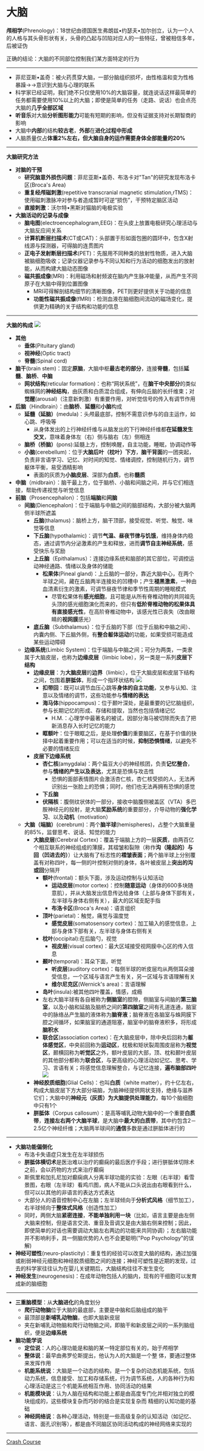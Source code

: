 # 大脑
**颅相学**(Phrenology)：18世纪由德国医生弗朗兹•约瑟夫•加尔创立，认为一个人的人格与其头骨形状有关，头骨的凸起与凹陷对应人的一些特征，曾被相信多年，后被证伪

正确的结论：大脑的不同部位控制我们某方面特定的行为

---
* 菲尼亚斯•盖奇：被火药贯穿大脑，一部分脑组织损坏，由性格温和变为性格暴躁→→意识到大脑与心理的联系
* 科学家已经证明，我们绝不只仅使用10%的大脑容量，就连说话这样最简单的任务都需要使用10%以上的大脑；即使是简单的任务（走路、说话）也会点亮大脑的**几乎全部区域**
* **听音乐**对大脑**分析图形能力**可能有短期的影响，但没有证据支持对长期智商的影响
* 大脑中**内部**的结构**较古老**，**外部**在**进化过程中形成**
* 人脑质量仅占**体重2%**左右，但大脑自身的运作需要身体**全部能量的20%**
---
**大脑研究方法**
* **对脑的干预**
  * **研究脑意外损伤问题**：菲尼亚斯•盖奇、布洛卡对"Tan"的研究发现布洛卡区(Broca's Area)
  * **重复经颅磁刺激**(repetitive transcranial magnetic stimulation,rTMS)：使用磁刺激脉冲对参与者造成暂时可逆“损伤”，干预特定脑区活动
  * **直接刺激**：沃尔特•黑斯对猫脑的电极实验
* **大脑活动的记录与成像**
  * **脑电图**(electroencephalogram,EEG)：在头皮上放置电极研究心理活动与大脑反应间关系
  * **计算机断层扫描术**(CT或CAT)：头部置于形如面包圈的圆环中，包含X射线源与探测器，可得脑的连贯图片
  * **正电子发射断层扫描术**(PET)：先服用不同种类的放射性物质，进入大脑被脑细胞吸收；记录仪器记录参与不同认知和行为活动的细胞发出的放射能，从而构建大脑动态图像
  * **磁共振成像**(MRI)：利用磁场和射频波在脑内产生脉冲能量，从而产生不同原子在大脑中得到位置图像
    * MRI可得解剖结构细节的清晰图像，PET则更好提供关于功能的信息
    * **功能性磁共振成像**(fMRI)：检测血液在脑细胞间流动的磁场变化，提供更为精确的关于结构和功能的信息
---
**大脑的构成**
![](images/2022-02-12-22-13-11.png)
* **其他**
  * **垂体**(Pituitary gland)
  * **视神经**(Optic tract)
  * **脊髓**(Spinal cord)
* **脑干**(brain stem)：固定**原脑**，大脑中枢**最古老的部分**，连接**脊髓**，包括**延髓**、**脑桥**、**中脑**    
  * **网状结构**(reticular formation)：也称“网状系统”，在**脑干中央部分**的类似蜘蛛网的**神经结构**，由灰质和白质混合组成，有伸向丘脑的长纤维束；对**觉醒**(arousal)（注意新刺激）有重要作用，对听觉信号的传入有调节作用
* **后脑**（Hindbrain）：由**脑桥**、**延髓**和**小脑**构成
  * **延髓（延脑）**(medula)：头颅最底部，控制不需意识参与的自主运作，如心跳、呼吸等
    * 从身体发出的上行神经纤维与从脑发出的下行神经纤维都**在延髓发生交叉**，意味着身体左（右）侧与脑右（左）侧相连
  * **脑桥（桥脑）**(pons):延髓上方，控制唤醒，自主功能，睡眠，协调动作等
  * **小脑**(cerebellum)：位于**大脑后叶（枕叶）下方**，**脑干背面**的一团突起，负责非言语学习、记忆、对时间的知觉、情绪调控，控制随机行为，调节躯体平衡，易受酒精影响
    * 表面的灰质为**小脑皮层**、深部为**白质**，也称**髓质**
* **中脑**（midbrain）：脑干最上方，位于脑桥、小脑和间脑之间，并与它们相连接，帮助传递视觉与听觉信息 
* **前脑**（Prosencephalon）：包括**端脑**和**间脑**
  * **间脑**(Diencephalon)：位于端脑与中脑之间的脑部结构，大部分被大脑两侧半球所遮盖
    * **丘脑**(thalamus)：脑桥上方，脑干顶部，接受视觉、听觉、触觉、味觉等信息
    * **下丘脑**(hypothalamic)：调节**气温、昼夜节律与饥饿**，维持身体内稳态，通过调节内分泌激素的产生和释放，进而**调节自主神经系统**，感受快乐与奖励
    * **上丘脑**（Epithalamus）：连接边缘系统和脑部的其它部位，可调控运动神经通路、情绪以及身体的储能
      * **松果体**(Pineal gland)：上丘脑的一部分，靠近大脑中心，在两个半球之间，藏在丘脑两半连接处的凹槽中；产生**褪黑激素**，一种由血清素衍生的激素，可调节昼夜节律和季节性周期的睡眠模式
        * 尽管松果体有**感光细胞**，且可能是从所有脊椎动物的共同祖先头顶的感光细胞演化而来的，但只有**低阶脊椎动物的松果体具有直接感光性**，在高阶脊椎动物中，该感光性已丧失（改由眼睛的**视网膜**感光）
    * **底丘脑**（Subthalamus）：位于丘脑的下部（位于丘脑和中脑之间）、内囊内侧、下丘脑外侧，有**整合躯体运动**的功能，如果受损可能造成某些运动障碍
  * **边缘系统**(Limbic System)：位于端脑与中脑之间；可分为两类，一类隶属于大脑皮层，也称为**边缘皮层**（limbic lobe），另一类是一系列**皮层下结构**
    * **边缘皮层**：为**大脑皮层**的**边界**（limbic），位于大脑皮层和皮层下结构之间，包围着**胼胝体**，形成一个指环状结构
![](images/limbiclobe.jpg)
      * **扣带回**：既可以调节血压心跳等**身体的自主功能**，又参与认知、注意以及情绪的调节，这些功能参与**情绪的表达**
      * **海马体**(hippocampus)：位于颞叶深处，是最重要的记忆脑组织，参与长期记忆的形成、存储和提取，当然也包括情绪记忆
        * H.M.：心理学中最著名的被试，因部分海马被切除而失去了把新消息存入长时记忆的能力
      * **眶额叶**：位于眼眶之后，是处理**价值**的重要脑区，在基于价值的抉择中起着重要作用；可以在适当的时候，**抑制恐惧情绪**，以避免不必要的情绪反应
    * **皮层下边缘系统**
      * **杏仁核**(amygdala)：两个扁豆大小的神经核团，负责**记忆整合**，参与**情绪的产生以及表达**，尤其是恐惧与攻击性
        * 恐惧的面部表情图片会激活杏仁核，杏仁核受损的人，无法再识别出一张脸上的恐惧；同时，他们也无法再拥有恐惧的感觉
      * **下丘脑**
      * **伏隔核**：腹侧纹状体的一部分，接收中脑腹侧被盖区（VTA）多巴胺神经元的投射，是大脑**奖励系统**的重要部分，介导动物的**强化学习**、以及**动机**（motivation）
  * **大脑（端脑）**(cerebrum)：两个**脑半球**(hemispheres)，占整个大脑重量的85%，监督思考、说话、知觉的能力
    * **大脑皮层**(Cerebral Cortex)：覆盖于端脑上方的一层**灰质**，由两百亿个相互联系的神经组成的薄膜，其褶皱和裂隙（称作**沟（隆起的）与回（凹进去的）**）让大脑有了标志性的**褶皱表面**；两个脑半球上分别覆盖有对称四叶，每一侧的叶控制对侧的身体，各叶被皮层上**突出的沟或回**分隔开
      * **额叶**(frontal)：额头下面，涉及运动控制与认知活动
        * **运动皮层**(motor cortex)：控制**随意运动**（身体的600多块随意肌），并从大脑发出信息传达给身体（上部与身体下部有关，左半球与身体右侧有关），最大的区域支配手指
        * **布洛卡区**(Broca's Area)：语言组织
      * **顶叶**(parietal)：触觉，痛觉与温度觉
        * **感觉皮层**(somatosensory cortex)：加工输入的感觉信息，上部与身体下部有关，左半球与身体右侧有关
      * **枕叶**(occipital):在后脑勺，视觉
        * **视皮层**(visual cortex)：最大区域接受视网膜中心区的传入信息
      * **颞叶**(temporal)：耳朵下面，听觉
        * **听皮层**(auditory cortex)：每侧半球的听皮层均从两侧耳朵接受信息，一个区域与语言产生有关，另一区域与言语理解有关
        * **维尔尼克区**(Wernick's area)：言语理解
      * **岛叶**(insula):被其他四叶覆盖，情感，成瘾
      * 左右大脑半球有各自被称为**侧脑室**的腔隙，侧脑室与间脑的**第三脑室**，以及小脑和延脑及脑桥之间的**第四脑室**之间有孔道连通，脑室中的脉络丛产生脑的液体称为**脑脊液**；脑脊液在各脑室与蛛网膜下腔之间循环，如果脑室的通道阻塞，脑室中的脑脊液积多，将形成**脑积水**
      * **联合区**(association cortex)：在大脑皮层中，除中央后回称为**躯体感觉区**，中央前回称为**运动区**，枕极和矩状裂周围皮层称为**视觉区**，颞横回称为**听觉区**之外，额叶皮层的大部，顶、枕和颞叶皮层的其他部分都称为**联合区**，与更高级的心理活动如记忆、思考、学习、言语有关；将感觉信息理解整合，与记忆连接，**遍布脑部四叶**
![](images/Cerebral%20Cortex.png)
    * **神经胶质细胞**(Glial Cells)：也叫**白质**（white matter），约十亿左右，构成大脑皮层下方大部分端脑，为脑神经提供网状支持，绝缘与滋养它们；大脑中的**神经元（灰质）**为大脑提供**处理能力**，每10个脑细胞中只有1个
    * **胼胝体**（Corpus callosum）：是高等哺乳动物大脑中的一个重要**白质带**，**连接左右两个大脑半球**，是大脑中**最大的白质带**，其中约包含2－2.5亿个神经纤维；大脑两半球间的**通信**多数是通过胼胝体进行的
---
* **大脑功能偏侧化**
  * 布洛卡失语症只发生在左半球损伤
  * **胼胝体横切术**是医治难以治疗的癫痫的最后医疗手段；进行胼胝体切除术之前，会以药物的方式来治疗癫痫
  * 斯佩里和加扎尼加对癫痫病人分离半球功能的实验：左眼（右半球）看雪景图，右眼（左半球）看鸡爪图，病人不能从口头说出由右眼看到什么，但可以以其他的非语言的表达方式表达
  * 大部分人的语音控制中心在左脑；左半球倾向于**分析式风格**（细节加工），右半球倾向于**整体式风格**（创造性加工）
  * 同时，两侧大脑**紧密连接**，**不能单独利用一块**（比如，语言主要是由左侧大脑来控制，但是语言交流、重音及音调又是由大脑右侧来控制；因此，即使简单的对话也需要调动大脑左右两边的功能来共同协调）；左右脑功能并不影响利手，具一侧脑优势的人也不会更聪明("Pop Psychology"的误解)
* **神经可塑性**(neuro-plasticity)：重复性的经验可以改变大脑的结构，通过加强或削弱神经元细胞和神经胶质细胞之间的连接；神经可塑性是近期的发现，过去的科学家往往认为在婴儿关键期后，大脑结构往往不发生变化
* **神经发生**(neurogenesis)：在成年动物包括人的脑内，现有的干细胞可以发育成新的脑细胞
---
* **三重脑模型**：从**大脑进化**的角度划分
  * **爬行动物脑**位于大脑的最底部，主要是中脑和后脑组成的脑干
  * 最顶部是**新哺乳动物脑**，也即大脑新皮层
  * 夹在新哺乳动物脑和爬行动物脑之间，即脑干和新皮层之间的一系列脑组织，便是**边缘系统**
* **脑功能学说**
  * **定位说**：人的心理功能是和脑的某一特定部位有关的，始于颅相学 
  * **整体说**：最早由弗罗伦斯提出，他认为人的大脑是一个整 体，要通过整体来发挥作用
  * **机能系统说**：大脑是一个动态的结构，是一个复杂的动态机能系统，包括动力系统，信息接受、加工和存储系统，行为调节系统，人的各种行为和心理活动是这三个机能系统相互作用、协同活动的结果
  * **机能模块说**：认为人脑在结构和功能上都是由高度专门化并相对独立的模块组成的，这些模块复杂而巧妙的结合是实现复杂而 精细的认知功能的基础
  * **神经网络说**：各种心理活动，特别是一些高级复杂的认知活动（如记忆、语言、面孔识别等），都是由不同脑区协同活动构成的神经网络来实现的
---
[Crash Course](https://www.bilibili.com/video/BV1Zs411c7W6?p=5)
